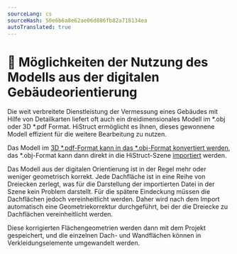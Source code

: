 ```yaml
---
sourceLang: cs
sourceHash: 50e6b6a8e62ae06d886fb82a718134ea
autoTranslated: true
---
```


# 🏢 Möglichkeiten der Nutzung des Modells aus der digitalen Gebäudeorientierung

Die weit verbreitete Dienstleistung der Vermessung eines Gebäudes mit Hilfe von Detailkarten liefert oft auch ein dreidimensionales Modell im *.obj oder 3D *.pdf Format. HiStruct ermöglicht es Ihnen, dieses gewonnene Modell effizient für die weitere Bearbeitung zu nutzen.

Das Modell im [3D *.pdf-Format kann in das *.obj-Format konvertiert werden](convert3dPdfToObj.md), das *.obj-Format kann dann direkt in die HiStruct-Szene [importiert](importObj.md) werden.

Das Modell aus der digitalen Orientierung ist in der Regel mehr oder weniger geometrisch korrekt. Jede Dachfläche ist in eine Reihe von Dreiecken zerlegt, was für die Darstellung der importierten Datei in der Szene kein Problem darstellt. Für die spätere Eindeckung müssen die Dachflächen jedoch vereinheitlicht werden. Daher wird nach dem Import automatisch eine Geometriekorrektur durchgeführt, bei der die Dreiecke zu Dachflächen vereinheitlicht werden.

Diese korrigierten Flächengeometrien werden dann mit dem Projekt gespeichert, und die einzelnen Dach- und Wandflächen können in Verkleidungselemente umgewandelt werden.
